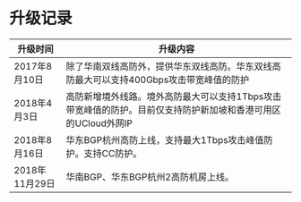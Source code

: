

# 升级记录

| 升级时间       | 升级内容                                                          |
| ---------- | ------------------------------------------------------------- |
| 2017年8月10日 | 除了华南双线高防外，提供华东双线高防。华东双线高防最大可以支持400Gbps攻击带宽峰值的防护               |
| 2018年4月3日  | 高防新增境外线路。境外高防最大可以支持1Tbps攻击带宽峰值的防护。目前仅支持防护新加坡和香港可用区的UCloud外网IP |
| 2018年8月16日 | 华东BGP杭州高防上线，支持最大1Tbps攻击峰值防护。支持CC防护。 |
| 2018年11月29日 | 华南BGP、华东BGP杭州2高防机房上线。 |
